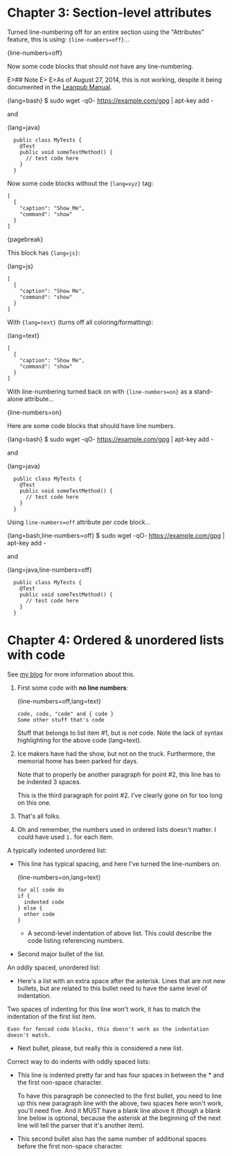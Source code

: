 ﻿# Chapter 3: Section-level attributes

Turned line-numbering off for an entire section using the "Attributes" feature, this is using: `{line-numbers=off}`...

{line-numbers=off}

Now some code blocks that should *not* have any line-numbering.

E>## Note
E>
E>As of August 27, 2014, this is not working, despite it being documented in the [Leanpub Manual](https://leanpub.com/help/manual#leanpub-auto-attributes).

{lang=bash}
    $ sudo wget -qO- https://example.com/gpg | apt-key add -

and

{lang=java}
~~~
  public class MyTests {
    @Test
	public void someTestMethod() {
	  // test code here
	}
  }
~~~

Now some code blocks without the `{lang=xyz}` tag:

~~~
[
  {
    "caption": "Show Me",
    "command": "show"
  }
]
~~~

{pagebreak}

This block has `{lang=js}`:

{lang=js}
~~~
[
  {
    "caption": "Show Me",
    "command": "show"
  }
]
~~~

With `{lang=text}` (turns off all coloring/formatting):

{lang=text}
~~~
[
  {
    "caption": "Show Me",
    "command": "show"
  }
]
~~~

With line-numbering turned back on with `{line-numbers=on}` as a stand-alone attribute...

{line-numbers=on}

Here are some code blocks that should have line numbers.

{lang=bash}
    $ sudo wget -qO- https://example.com/gpg | apt-key add -

and

{lang=java}
~~~
  public class MyTests {
    @Test
	public void someTestMethod() {
	  // test code here
	}
  }
~~~

Using `line-numbers=off` attribute per code block...

{lang=bash,line-numbers=off}
    $ sudo wget -qO- https://example.com/gpg | apt-key add -

and

{lang=java,line-numbers=off}
~~~
  public class MyTests {
    @Test
	public void someTestMethod() {
	  // test code here
	}
  }
~~~


# Chapter 4: Ordered & unordered lists with code

See [my blog](http://jitterted.com/blog) for more information about this. 

1. First some code with **no line numbers**:

   {line-numbers=off,lang=text}
   ~~~
   code, code, "code" and { code }
   Some other stuff that's code
   ~~~
   Stuff that belongs to list item #1, but is not code. Note the lack of syntax highlighting for the above code (lang=text).

2. Ice makers have had the show, but not on the truck. Furthermore, the memorial home has been parked for days.

   Note that to properly be another paragraph for point #2, this line has to be indented 3 spaces.

   This is the third paragraph for point #2. I've clearly gone on for too long on this one.

3. That's all folks.

3. Oh and remember, the numbers used in ordered lists doesn't matter. I could have used `1.` for each item.


A typically indented unordered list:

* This line has typical spacing, and here I've turned the line-numbers on.

  {line-numbers=on,lang=text}
  ~~~
  for all code do
  if {
    indented code
  } else {
    other code
  }
  ~~~

  * A second-level indentation of above list. This could describe the code listing referencing numbers.

* Second major bullet of the list.

An oddly spaced, unordered list:

*  Here's a list with an extra space after the asterisk. Lines that are not new bullets, but are related to this bullet need to have the same level of indentation.

  Two spaces of indenting for this line won't work, it has to match the indentation of the first list item.
  ~~~
  Even for fenced code blocks, this doesn't work as the indentation doesn't match.
  ~~~

*  Next bullet, please, but really this is considered a new list.

Correct way to do indents with oddly spaced lists:

*    This line is indented pretty far and has four spaces in between the * and the first non-space character.

     To have this paragraph be connected to the first bullet, you need to line up this new paragraph line with the above, two spaces here won't work, you'll need five. And it MUST have a blank line above it (though a blank line below is optional, because the asterisk at the beginning of the next line will tell the parser that it's another item).
*    This second bullet also has the same number of additional spaces before the first non-space character.

